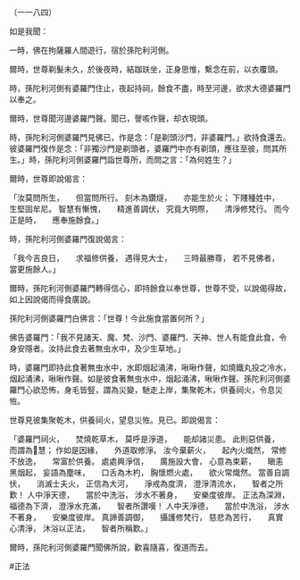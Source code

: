 （一一八四）

如是我聞：

一時，佛在拘薩羅人間遊行，宿於孫陀利河側。

爾時，世尊剃髮未久，於後夜時，結跏趺坐，正身思惟，繫念在前，以衣覆頭。

時，孫陀利河側有婆羅門住止，夜起持祠，餘食不盡，時至河邊，欲求大德婆羅門以奉之。

爾時，世尊聞河邊婆羅門聲。聞已，謦咳作聲，却衣現頭。

時，孫陀利河側婆羅門見佛已，作是念：「是剃頭沙門，非婆羅門。」欲持食還去。彼婆羅門復作是念：「非獨沙門是剃頭者，婆羅門中亦有剃頭，應往至彼，問其所生。」時，孫陀利河側婆羅門詣世尊所，而問之言：「為何姓生？」

爾時，世尊即說偈言：

「汝莫問所生，　　但當問所行。
刻木為鑽燧，　　亦能生於火；
下賤種姓中，　　生堅固牟尼。
智慧有慚愧，　　精進善調伏，
究竟大明際，　　清淨修梵行。
而今正是時，　　應奉施餘食。」

時，孫陀利河側婆羅門復說偈言：

「我今吉良日，　　求福修供養，
遇得見大士，　　三時最勝尊，
若不見佛者，　　當更施餘人。」

爾時，孫陀利河側婆羅門轉得信心，即持餘食以奉世尊，世尊不受，以說偈得故，如上因說偈而得食廣說。

孫陀利河側婆羅門白佛言：「世尊！今此施食當置何所？」

佛告婆羅門：「我不見諸天、魔、梵、沙門、婆羅門、天神、世人有能食此食，令身安隱者。汝持此食去著無虫水中，及少生草地。」

時，婆羅門即持此食著無虫水中，水即烟起涌沸，啾啾作聲，如燒鐵丸投之冷水，烟起涌沸，啾啾作聲。如是彼食著無虫水中，烟起涌沸，啾啾作聲。孫陀利河側婆羅門心欲恐怖，身毛皆竪，謂為災變，馳走上岸，集聚乾木，供養祠火，令息災恠。

世尊見彼集聚乾木，供養祠火，望息災恠。見已。即說偈言：

「婆羅門祠火，　　焚燒乾草木，
莫呼是淨道，　　能却諸災患。
此則惡供養，　　而謂為𭶑慧；
作如是因緣，　　外道取修淨。
汝今棄薪火，　　起內火熾然，
常修不放逸，　　常富於供養。
處處興淨信，　　廣施設大會，
心意為束薪，　　瞋恚黑烟起，
妄語為塵味，　　口舌為木杓，
胸懷燃火處，　　欲火常熾然。
當善自調伏，　　消滅士夫火，
正信為大河，　　淨戒為度濟，
澄淨清流水，　　智者之所歎！
人中淨天德，　　當於中洗浴，
涉水不著身，　　安樂度彼岸。
正法為深淵，　　福德為下濟，
澄淨水充滿，　　智者所讚嘆！
人中天淨德，　　當於中洗浴，
涉水不著身，　　安樂度彼岸。
真諦善調御，　　攝護修梵行，
慈悲為苦行，　　真實心清淨，
沐浴以正法，　　智者所稱歎。」

爾時，孫陀利河側婆羅門聞佛所說，歡喜隨喜，復道而去。




#正法
